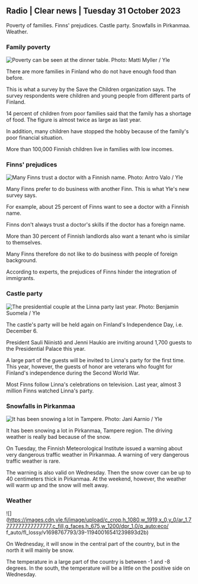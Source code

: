 ## Radio \| Clear news \| Tuesday 31 October 2023

Poverty of families. Finns' prejudices. Castle party. Snowfalls in Pirkanmaa. Weather.

### Family poverty

![Poverty can be seen at the dinner table. Photo: Matti Myller / Yle](https://images.cdn.yle.fi/image/upload/c_crop,h_1080,w_1919,x_0,y_0/ar_1.7777777777777777,c_fill,g_faces,h_675,w_1200/dpr_1.0/q_auto:eco/f_auto/fl_lossy/v1674642954/39-106372263d105c885d6a)

There are more families in Finland who do not have enough food than before.

This is what a survey by the Save the Children organization says. The survey respondents were children and young people from different parts of Finland.

14 percent of children from poor families said that the family has a shortage of food. The figure is almost twice as large as last year.

In addition, many children have stopped the hobby because of the family's poor financial situation.

More than 100,000 Finnish children live in families with low incomes.

### Finns' prejudices

![Many Finns trust a doctor with a Finnish name. Photo: Antro Valo / Yle](https://images.cdn.yle.fi/image/upload/c_crop,h_3179,w_5653,x_0,y_83/ar_1.7777777777777777,c_fill,g_faces,h_675,w_1200/dpr_1.0/q_auto:eco/f_auto/fl_lossy/v1697116975/39-11855466527f10854aec)

Many Finns prefer to do business with another Finn. This is what Yle's new survey says.

For example, about 25 percent of Finns want to see a doctor with a Finnish name.

Finns don't always trust a doctor's skills if the doctor has a foreign name.

More than 30 percent of Finnish landlords also want a tenant who is similar to themselves.

Many Finns therefore do not like to do business with people of foreign background.

According to experts, the prejudices of Finns hinder the integration of immigrants.

### Castle party

![The presidential couple at the Linna party last year. Photo: Benjamin Suomela / Yle](https://images.cdn.yle.fi/image/upload/c_crop,h_1674,w_2976,x_0,y_24/ar_1.7777777777777777,c_fill,g_faces,h_675,w_1200/dpr_1.0/q_auto:eco/f_auto/fl_lossy/v1670345033/39-1044359638f710a6e724)

The castle's party will be held again on Finland's Independence Day, i.e. December 6.

President Sauli Niinistö and Jenni Haukio are inviting around 1,700 guests to the Presidential Palace this year.

A large part of the guests will be invited to Linna's party for the first time. This year, however, the guests of honor are veterans who fought for Finland's independence during the Second World War.

Most Finns follow Linna's celebrations on television. Last year, almost 3 million Finns watched Linna's party.

### Snowfalls in Pirkanmaa

![It has been snowing a lot in Tampere. Photo: Jani Aarnio / Yle](https://images.cdn.yle.fi/image/upload/c_crop,h_3375,w_6000,x_0,y_331/ar_1.7777777777777777,c_fill,g_faces,h_675,w_1200/dpr_1.0/q_auto:eco/f_auto/fl_lossy/v1698736404/39-11934306540799d9879d)

It has been snowing a lot in Pirkanmaa, Tampere region. The driving weather is really bad because of the snow.

On Tuesday, the Finnish Meteorological Institute issued a warning about very dangerous traffic weather in Pirkanmaa. A warning of very dangerous traffic weather is rare.

The warning is also valid on Wednesday. Then the snow cover can be up to 40 centimeters thick in Pirkanmaa. At the weekend, however, the weather will warm up and the snow will melt away.

### Weather

![](https://images.cdn.yle.fi/image/upload/c_crop,h_1080,w_1919,x_0,y_0/ar_1.7777777777777777,c_fill,g_faces,h_675,w_1200/dpr_1.0/q_auto:eco/ f_auto/fl_lossy/v1698767793/39-11940016541239893d2b)

On Wednesday, it will snow in the central part of the country, but in the north it will mainly be snow.

The temperature in a large part of the country is between -1 and -8 degrees. In the south, the temperature will be a little on the positive side on Wednesday.
